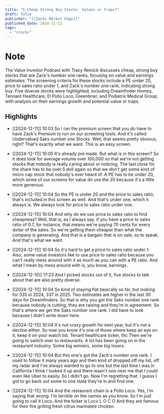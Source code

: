 ```yaml
---
title: "5 Cheap Strong Buy Stocks: Values or Traps?"
draft: false
publisher: "[[Zacks Market Edge]]"
published_date: 2024-11-22
tags:
  - "stocks"
---
```

# Note
 The Value Investor Podcast with Tracy Reinick discusses cheap, strong buy stocks that are Zack's number one ranks, focusing on value and earnings estimates.
The screening criteria for these stocks include a PE under 20, price to sales ratio under 1, and Zack's number one rank, indicating strong buy.
Five diverse stocks were highlighted, including Dreamfinder Homes, Tennant Healthcare, El Pollo Loco, Greenbrier, and Podiatrix Medical Group, with analysis on their earnings growth and potential value or traps.


## Highlights
* [[2024-12-11]] 10:03  So I ran the premium screen that you do have to have Zack's Premium to run on our screening tools. And it's called Undervalued Saks number one Stocks. Well, that seems pretty obvious, right? That's exactly what we want. This is an easy screen.

* [[2024-12-11]] 10:05  It's already pre made. But what is in this screen? So it does look for average volume over 100,000 so that we're not getting stocks that nobody is really caring about or noticing. The last close for the share has to be over 5 doll again so that we don't get some kind of micro cap stock that nobody's ever heard of. A PE has to be under 20, which some of our screens for value do use the 20 because it's a little more generous.

* [[2024-12-11]] 10:04  So the PE is under 20 and the price to sales ratio, that's included in this screen as well. And that's under one, which it always is. We always look for price to sales ratio under one.

* [[2024-12-11]] 10:04  And why do we use price to sales ratio to find cheapness? Well, that is, as I always say, if you have a price to sales ratio of 0.7, for instance, that means we're paying 70 cents for every dollar of the sales. So we're getting them cheaper than what the company is generating. And that is a bargain that is on sale, so to speak. And that's what we want.

* [[2024-12-11]] 10:04  So it's hard to get a price to sales ratio under 1. Also, some value investors like to use price to sales ratio because you can't really mess around with it as much as you can with a PE ratio. And what I mean by mess around with is, you know, earnings.

* [[2024-12-10]] 17:23  And I picked stocks out of it, five stocks to talk about that are also pretty diverse.

* [[2024-12-11]] 10:04  So kind of staying flat basically so far, but looking for 335 in 2024, 337 in 2025. Two estimates are higher in the last 30 days for Dreamfinders. So that is why you got the Saks number one rank because nobody is cutting, they are raising and they're in agreement. So that's where we get the Saks number one rank. I did have to look because I didn't write down here.

* [[2024-12-11]] 10:04  It's not crazy growth for next year, but it's not a decline either. So now you know it's one of those where keep an eye on it, keep it on your watch list. Tenant healthcare ticker, thc Then we're going to switch over to restaurants. A lot has been going on in the restaurant industry. Some big winners, some big losers.

* [[2024-12-11]] 10:04  But this one's got the Zach's number one rank. I used to follow it many years ago and then kind of dropped off my list, off my radar and I've always wanted to go to one but the last time I was in California I think I looked it up and there wasn't one near me that I could even like Uber to easily. So I didn't go. Now I'm regretting that. I guess I got to go back out some to one state they're in and find one.

* [[2024-12-11]] 10:04  And the restaurant chain is a Pollo Loco. Yes, I'm saying that wrong. I'm terrible on the names as you know. So I'm just going to call it Loco. And the ticker is Loco L O C O And they are famous for their fire grilling fresh citrus marinated chicken.

